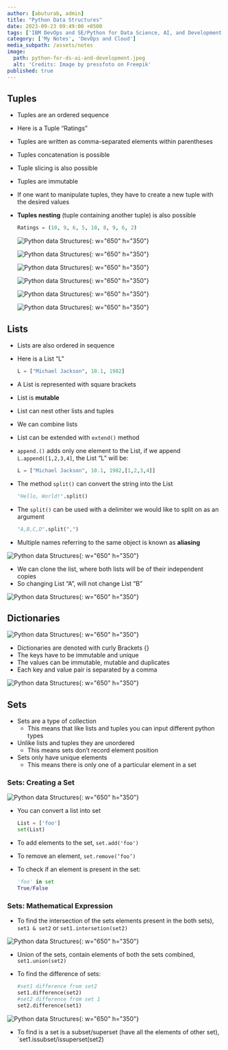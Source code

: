 ```yaml
---
author: [abuturab, admin]
title: "Python Data Structures"
date: 2023-09-23 09:49:00 +0500
tags: ['IBM DevOps and SE/Python for Data Science, AI, and Development']
category: ['My Notes', 'DevOps and Cloud']
media_subpath: /assets/notes
image:
  path: python-for-ds-ai-and-development.jpeg
  alt: 'Credits: Image by pressfoto on Freepik'
published: true
---
```


## **Tuples**

- Tuples are an ordered sequence
- Here is a Tuple “Ratings”
- Tuples are written as comma-separated elements within parentheses
- Tuples concatenation is possible
- Tuple slicing is also possible
- Tuples are immutable
- If one want to manipulate tuples, they have to create a new tuple with the desired values
- **Tuples nesting** (tuple containing another tuple) is also possible
  
  ```py
  Ratings = (10, 9, 6, 5, 10, 8, 9, 6, 2)
  ```
  
  ![Python data Structures](Python%20Data%20Structures.png){: w="650" h="350"}
  
  ![Python data Structures](Python%20Data%20Structures-1.png){: w="650" h="350"}
  
  ![Python data Structures](Python%20Data%20Structures-2.png){: w="650" h="350"}
  
  ![Python data Structures](Python%20Data%20Structures-3.png){: w="650" h="350"}
  
  ![Python data Structures](Python%20Data%20Structures-4.png){: w="650" h="350"}
  
  ![Python data Structures](Python%20Data%20Structures-5.png){: w="650" h="350"}

## **Lists**

- Lists are also ordered in sequence
- Here is a List “L”
  
  ```py
  L = ["Michael Jackson", 10.1, 1982]
  ```

- A List is represented with square brackets
- List is **mutable**
- List can nest other lists and tuples
- We can combine lists
- List can be extended with `extend()` method
- `append.()` adds only one element to the List, if we append `L.append([1,2,3,4]`, the List “L” will be:
  
  ```py
  L = ["Michael Jackson", 10.1, 1982,[1,2,3,4]]
  ```

- The method `split()` can convert the string into the List
  
  ```py
  "Hello, World!".split()
  ```

- The `split()` can be used with a delimiter we would like to split on as an argument
  
  ```py
  "A,B,C,D".split(",")
  ```

- Multiple names referring to the same object is known as **aliasing**
  
![Python data Structures](Python%20Data%20Structures-6.png){: w="650" h="350"}

- We can clone the list, where both lists will be of their independent copies
- So changing List “A”, will not change List “B”
  
![Python data Structures](Python%20Data%20Structures-7.png){: w="650" h="350"}

## Dictionaries
  
![Python data Structures](Python%20Data%20Structures-8.png){: w="650" h="350"}

- Dictionaries are denoted with curly Brackets {}
- The keys have to be immutable and unique
- The values can be immutable, mutable and duplicates
- Each key and value pair is separated by a comma
  
![Python data Structures](Python%20Data%20Structures-9.png){: w="650" h="350"}

## Sets

- Sets are a type of collection
  - This means that like lists and tuples you can input different python types
- Unlike lists and tuples they are unordered
  - This means sets don’t record element position
- Sets only have unique elements
  - This means there is only one of a particular element in a set

### Sets: Creating a Set
  
![Python data Structures](Python%20Data%20Structures-10.png){: w="650" h="350"}

- You can convert a list into set
  
  ```py
  List = ['foo']
  set(List)
  ```

- To add elements to the set, `set.add('foo')`
- To remove an element, `set.remove(‘foo’)`
- To check if an element is present in the set:
  
  ```py
  'foo' in set
  True/False
  ```

### Sets: Mathematical Expression

- To find the intersection of the sets elements present in the both sets), `set1 & set2` or `set1.intersetion(set2)`
  
![Python data Structures](Python%20Data%20Structures-11.png){: w="650" h="350"}

- Union of the sets, contain elements of both the sets combined, `set1.union(set2)`
- To find the difference of sets:
  
  ```py
  #set1 difference from set2
  set1.difference(set2)
  #set2 difference from set 1
  set2.difference(set1)
  ```
  
![Python data Structures](Python%20Data%20Structures-12.png){: w="650" h="350"}

- To find is a set is a subset/superset (have all the elements of other set), `set1.issubset/issuperset(set2)